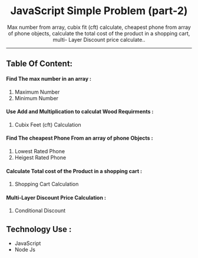 
<h1 align="center">JavaScript Simple Problem (part-2)</h1>

<p align="center">Max number from array, cubix fit (cft) calculate, cheapest phone from array of phone objects, calculate the total cost of the product in a shopping cart, multi- Layer Discount price calculate..</p>

<hr>

<h2>Table Of Content:</h2>

<h4>Find The max number in an array :</h4>
<ol>
    <li>Maximum Number</li>
    <li>Minimum Number</li>
</ol>

<h4>Use Add and Multiplication to calculat Wood Requirments :</h4>

<ol>
    <li>Cubix Feet (cft) Calculation</li>
</ol>

<h4>Find The cheapest Phone From an array of phone Objects :</h4>

<ol>
    <li>Lowest Rated Phone</li>
    <li>Heigest Rated Phone</li>
</ol>

<h4>Calculate Total cost of the Product in a shopping cart :</h4>
<ol>
    <li>Shopping Cart Calculation</li>
</ol>

<h4>Multi-Layer Discount Price Calculation :</h4>
<ol>
    <li>Conditional Discount</li>
</ol>

<h2>Technology Use :</h2>

<ul>
    <li>JavaScript</li>
    <li>Node Js</li>
</ul>